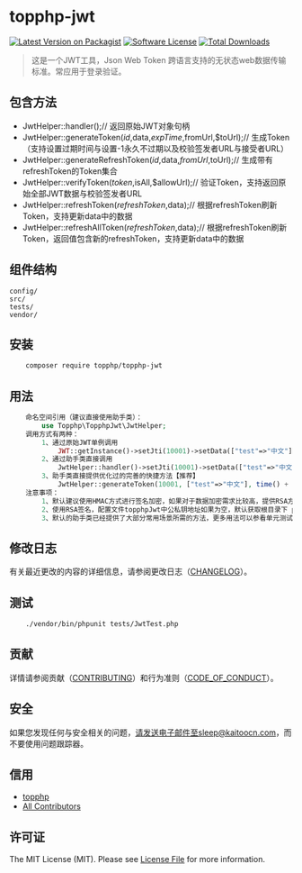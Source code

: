 # topphp-jwt

[![Latest Version on Packagist][ico-version]][link-packagist]
[![Software License][ico-license]](LICENSE.md)
[![Total Downloads][ico-downloads]][link-downloads]

>这是一个JWT工具，Json Web Token 跨语言支持的无状态web数据传输标准。常应用于登录验证。

## 包含方法

 - JwtHelper::handler();// 返回原始JWT对象句柄
 - JwtHelper::generateToken($id,$data,$expTime,$fromUrl,$toUrl);// 生成Token（支持设置过期时间与设置-1永久不过期以及校验签发者URL与接受者URL）
 - JwtHelper::generateRefreshToken($id,$data,$fromUrl,$toUrl);// 生成带有refreshToken的Token集合
 - JwtHelper::verifyToken($token,$isAll,$allowUrl);// 验证Token，支持返回原始全部JWT数据与校验签发者URL
 - JwtHelper::refreshToken($refreshToken,$data);// 根据refreshToken刷新Token，支持更新data中的数据
 - JwtHelper::refreshAllToken($refreshToken,$data);// 根据refreshToken刷新Token，返回值包含新的refreshToken，支持更新data中的数据

## 组件结构


```
config/     
src/     
tests/
vendor/
```


## 安装

``` bash
    composer require topphp/topphp-jwt
```

## 用法

```php
    命名空间引用（建议直接使用助手类）：
        use Topphp\TopphpJwt\JwtHelper;
    调用方式有两种：
        1、通过原始JWT单例调用
            JWT::getInstance()->setJti(10001)->setData(["test"=>"中文"])->createToken();
        2、通过助手类直接调用
            JwtHelper::handler()->setJti(10001)->setData(["test"=>"中文"])->createToken();
        3、助手类直接提供优化过的完善的快捷方法【推荐】
            JwtHelper::generateToken(10001, ["test"=>"中文"], time() + 7200);
    注意事项：
        1、默认建议使用HMAC方式进行签名加密，如果对于数据加密需求比较高，提供RSA方式签名加密，只需要修改配置use_rsa为true
        2、使用RSA签名，配置文件topphpJwt中公私钥地址如果为空，默认获取根目录下 pem 中的公钥地址，可结合topphp-rsa组件创建公私钥
        3、默认的助手类已经提供了大部分常用场景所需的方法，更多用法可以参看单元测试文件和对应的官方文档
```

## 修改日志

有关最近更改的内容的详细信息，请参阅更改日志（[CHANGELOG](CHANGELOG.md)）。

## 测试

``` bash
    ./vendor/bin/phpunit tests/JwtTest.php
```

## 贡献

详情请参阅贡献（[CONTRIBUTING](CONTRIBUTING.md)）和行为准则（[CODE_OF_CONDUCT](CODE_OF_CONDUCT.md)）。


## 安全

如果您发现任何与安全相关的问题，请发送电子邮件至sleep@kaitoocn.com，而不要使用问题跟踪器。

## 信用

- [topphp][link-author]
- [All Contributors][link-contributors]

## 许可证

The MIT License (MIT). Please see [License File](LICENSE.md) for more information.

[ico-version]: https://img.shields.io/packagist/v/topphp/component-builder.svg?style=flat-square
[ico-license]: https://img.shields.io/badge/license-MIT-brightgreen.svg?style=flat-square
[ico-travis]: https://img.shields.io/travis/topphp/component-builder/master.svg?style=flat-square
[ico-scrutinizer]: https://img.shields.io/scrutinizer/coverage/g/topphp/component-builder.svg?style=flat-square
[ico-code-quality]: https://img.shields.io/scrutinizer/g/topphp/component-builder.svg?style=flat-square
[ico-downloads]: https://img.shields.io/packagist/dt/topphp/component-builder.svg?style=flat-square

[link-packagist]: https://packagist.org/packages/topphp/component-builder
[link-travis]: https://travis-ci.org/topphp/component-builder
[link-scrutinizer]: https://scrutinizer-ci.com/g/topphp/component-builder/code-structure
[link-code-quality]: https://scrutinizer-ci.com/g/topphp/component-builder
[link-downloads]: https://packagist.org/packages/topphp/component-builder
[link-author]: https://github.com/topphp
[link-contributors]: ../../contributors
